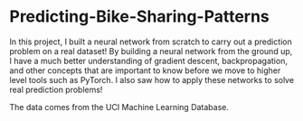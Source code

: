 # Predicting-Bike-Sharing-Patterns
In this project, I built a neural network from scratch to carry out a prediction problem on a real dataset! By building a neural network from the ground up, I have a much better understanding of gradient descent, backpropagation, and other concepts that are important to know before we move to higher level tools such as PyTorch. I also saw how to apply these networks to solve real prediction problems!

The data comes from the UCI Machine Learning Database.


